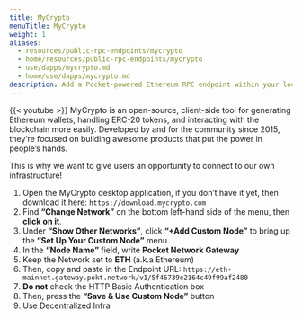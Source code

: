 ```yaml
---
title: MyCrypto
menuTitle: MyCrypto
weight: 1
aliases:
  - resources/public-rpc-endpoints/mycrypto
  - home/resources/public-rpc-endpoints/mycrypto
  - use/dapps/mycrypto.md
  - home/use/dapps/mycrypto.md
description: Add a Pocket-powered Ethereum RPC endpoint within your local MyCrypto application.
---
```



{{< youtube  >}}
MyCrypto is an open-source, client-side tool for generating Ethereum wallets, handling ERC-20 tokens, and interacting with the blockchain more easily. Developed by and for the community since 2015, they’re focused on building awesome products that put the power in people’s hands.

This is why we want to give users an opportunity to connect to our own infrastructure!

1. Open the MyCrypto desktop application, if you don’t have it yet, then download it here: `https://download.mycrypto.com`
2. Find **“Change Network”** on the bottom left-hand side of the menu, then **click on it**.
3. Under **“Show Other Networks”**, click **“+Add Custom Node”** to bring up the **“Set Up Your Custom Node”** menu.
4. In the **“Node Name”** field, write **Pocket Network Gateway**
5. Keep the Network set to **ETH** \(a.k.a Ethereum\)
6. Then, copy and paste in the Endpoint URL: `https://eth-mainnet.gateway.pokt.network/v1/5f46739e2164c49f99af2480`
7. **Do not** check the HTTP Basic Authentication box
8. Then, press the **“Save & Use Custom Node”** button
9. Use Decentralized Infra

